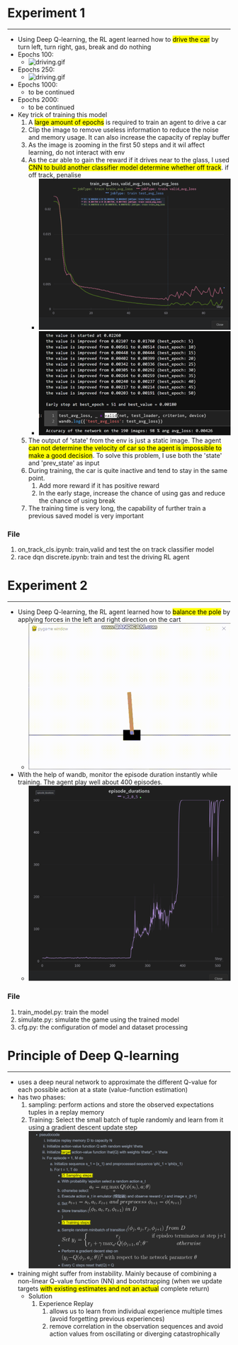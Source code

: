# Experiment 1
________________________________
- Using Deep Q-learning, the RL agent learned how to <mark>drive the car</mark> by turn left, turn right, gas, break and do nothing
- Epochs 100:
  - ![driving.gif](./img_n_video/driving_demo_epochs_100.gif)
- Epochs 250:
  - ![driving.gif](./img_n_video/driving_demo_epochs_250.gif)
- Epochs 1000:
  - to be continued
- Epochs 2000:
  - to be continued
- Key trick of training this model
  1. A <mark>large amount of epochs</mark> is required to train an agent to drive a car
  2. Clip the image to remove useless information to reduce the noise and memory usage. It can also increase the capacity of replay buffer
  3. As the image is zooming in the first 50 steps and it wil affect learning, do not interact with env
  4. As the car able to gain the reward if it drives near to the glass, I used <mark>CNN to build another classifier model determine whether off track</mark>. if off track, penalise
     - ![driving.gif](./img_n_video/on_track_cls_avg_loss_curve.png)
     - ![driving.gif](./img_n_video/on_track_cls_perf.png)
  5. The output of 'state' from the env is just a static image. The agent <mark>can not determine the velocity of car so the agent is impossible to make a good decision</mark>. To solve this problem, I use both the 'state' and 'prev_state' as input  
  6. During training, the car is quite inactive and tend to stay in the same point. 
     1. Add more reward if it has positive reward
     2. In the early stage, increase the chance of using gas and reduce the chance of using break
  7. The training time is very long, the capability of further train a previous saved model is very important
 
### File
1. on_track_cls.ipynb: train,valid and test the on track classifier model
2. race dqn discrete.ipynb: train and test the driving RL agent
  
# Experiment 2
________________________________
- Using Deep Q-learning, the RL agent learned how to <mark>balance the pole</mark> by applying forces in the left and right direction on the cart
  - ![simutation_v_2_0_5.gif](./img_n_video/simutation_v_2_0_5.gif)
- With the help of wandb, monitor the episode duration instantly while training. The agent play well about 400 episodes.
  - ![Optional Text](./img_n_video/episode_duraions_curve.png)

### File
1. train_model.py: train the model
2. simulate.py: simulate the game using the trained model
3. cfg.py: the configuration of model and dataset processing


# Principle of Deep Q-learning
___________________________________

  - uses a deep neural network to approximate the different Q-value for each possible action at a state (value-function estimation)
  - has two phases:
    1. sampling: perform actions and store the observed expectations tuples in a replay memory
    2. Training: Select the small batch of tuple randomly and learn from it using a gradient descent update step
![Optional Text](./img_n_video/DQN_psaudocode.png)
  - training might suffer from instability. Mainly because of combining a non-linear Q-value function (NN) and bootstrapping (when we update targets <mark>with existing estimates and not an actual</mark> complete return)
    - Solution
      1. Experience Replay
         1. allows us to learn from individual experience multiple times (avoid forgetting previous experiences)
         2. remove correlation in the observation sequences and avoid action values from oscillating or diverging catastrophically 

